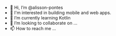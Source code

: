 - 👋 Hi, I’m @alisson-pontes
- 👀 I'm interested in building mobile and web apps.
- 🌱 I’m currently learning Kotlin
- 💞️ I’m looking to collaborate on ...
- 📫 How to reach me ...

<!---
alisson-pontes/alisson-pontes is a ✨ special ✨ repository because its `README.md` (this file) appears on your GitHub profile.
You can click the Preview link to take a look at your changes.
--->
